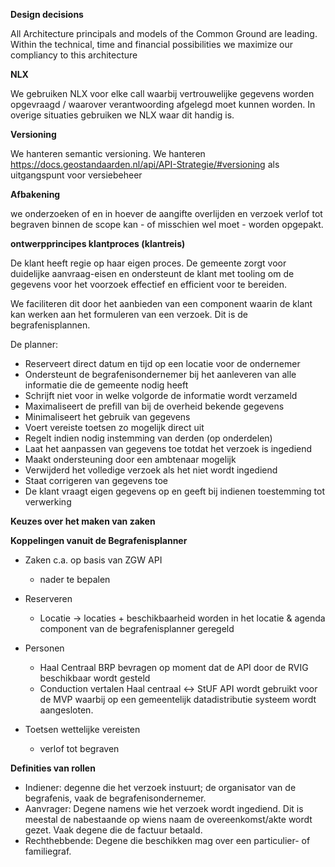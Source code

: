 **Design decisions**


All Architecture principals and models of the Common Ground are leading. Within the technical, time and financial possibilities we maximize our compliancy to this architecture 

**NLX**

We gebruiken NLX voor elke call waarbij vertrouwelijke gegevens worden opgevraagd / waarover verantwoording afgelegd moet kunnen worden. In overige situaties gebruiken we NLX waar dit handig is.

**Versioning**

We hanteren semantic versioning. 
We hanteren https://docs.geostandaarden.nl/api/API-Strategie/#versioning  als uitgangspunt voor versiebeheer

**Afbakening**

we onderzoeken of en in hoever de aangifte overlijden en verzoek verlof tot begraven binnen de scope kan - of misschien wel moet - worden opgepakt.

**ontwerpprincipes klantproces (klantreis)**

De klant heeft regie op haar eigen proces. De gemeente zorgt voor duidelijke aanvraag-eisen en ondersteunt de klant met tooling om de gegevens voor het voorzoek effectief en efficient voor te bereiden.

We faciliteren dit door het aanbieden van een component waarin de klant kan werken aan het formuleren van een verzoek. Dit is de begrafenisplannen. 

De planner:
- Reserveert direct datum en tijd op een locatie voor de ondernemer
- Ondersteunt de begrafenisondernemer bij het aanleveren van alle informatie die de gemeente nodig heeft
- Schrijft niet voor in welke volgorde de informatie wordt verzameld
- Maximaliseert de prefill van bij de overheid bekende gegevens
- Minimaliseert het gebruik van gegevens
- Voert vereiste toetsen zo mogelijk direct uit
- Regelt indien nodig instemming van derden (op onderdelen)
- Laat het aanpassen van gegevens toe totdat het verzoek is ingediend
- Maakt ondersteuning door een ambtenaar mogelijk
- Verwijderd het volledige verzoek als het niet wordt ingediend
- Staat corrigeren van gegevens toe
- De klant vraagt eigen gegevens op en geeft bij indienen toestemming tot verwerking

**Keuzes over het maken van zaken**


**Koppelingen vanuit de Begrafenisplanner**

- Zaken c.a. op basis van ZGW API
   - nader te bepalen


- Reserveren
	- Locatie -> locaties + beschikbaarheid worden in het locatie & agenda component van de begrafenisplanner geregeld
	
	
- Personen
	- Haal Centraal BRP bevragen op moment dat de API door de RVIG beschikbaar wordt gesteld
	- Conduction vertalen Haal centraal <-> StUF  API wordt gebruikt voor de MVP waarbij op een gemeentelijk datadistributie systeem wordt aangesloten.
	
- Toetsen wettelijke vereisten
	- verlof tot begraven

**Definities van rollen**

- Indiener: degenne die het verzoek instuurt; de organisator van de begrafenis, vaak de begrafenisondernemer.
- Aanvrager: Degene namens wie het verzoek wordt ingediend. Dit is meestal de nabestaande op wiens naam de overeenkomst/akte wordt gezet. Vaak degene die de factuur betaald.
- Rechthebbende: Degene die beschikken mag over een particulier- of familiegraf.
